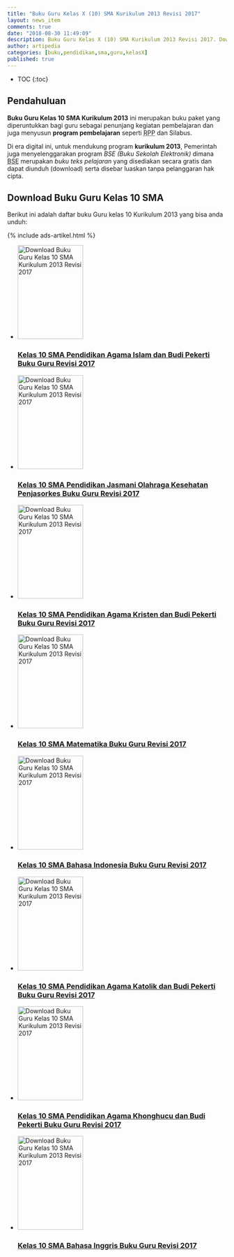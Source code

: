 ```yaml
---
title: "Buku Guru Kelas X (10) SMA Kurikulum 2013 Revisi 2017"
layout: news_item
comments: true
date: "2018-08-30 11:49:09"
description: Buku Guru Kelas X (10) SMA Kurikulum 2013 Revisi 2017. Download/unduh buku Guru Kelas 10 SMA Kurikulum 2013 Revisi 2017.
author: artipedia
categories: [buku,pendidikan,sma,guru,kelasX]
published: true
---
```

* TOC
{:toc}

## Pendahuluan
**Buku Guru Kelas 10 SMA Kurikulum 2013** ini merupakan buku paket yang diperuntukkan bagi guru sebagai penunjang kegiatan pembelajaran dan juga menyusun **program pembelajaran** seperti <acronym title="Rencana Pelaksanaan Pembelajaran">RPP</acronym> dan Silabus. 

Di era digital ini, untuk mendukung program **kurikulum 2013**, Pemerintah juga menyelenggarakan program *BSE (Buku Sekolah Elektronik)* dimana <acronym title="Buku Sekolah Elektronik">BSE</acronym> merupakan *buku teks pelajaran* yang disediakan secara gratis dan dapat diunduh (download) serta disebar luaskan tanpa pelanggaran hak cipta. 



## Download Buku Guru Kelas 10 SMA 
Berikut ini adalah daftar buku Guru kelas 10 Kurikulum 2013 yang bisa anda unduh:

{% include ads-artikel.html %}

<div class="products_box" id="products_box_1">
<ul id="books">
<li><a rel="nofollow" href="http://bsd.pendidikan.id/data/2013/kelas_10sma/guru/Kelas_10_SMA_Pendidikan_Agama_Islam_dan_Budi_Pekerti_Guru_2017.pdf" class="product" id="Kurikulum 2013 SMA Kelas 10 (Guru)"  data-popup="false" data-url="Kelas_10_SMA_Pendidikan_Agama_Islam_dan_Budi_Pekerti_Guru_2017.pdf" title="Kelas 10 SMA Pendidikan Agama Islam dan Budi Pekerti Guru 2017"><img alt="Download Buku Guru Kelas 10 SMA Kurikulum 2013 Revisi 2017" src="https://artipedia.site/img/thumb//Kelas_10_SMA_Pendidikan_Agama_Islam_dan_Budi_Pekerti_Guru_2017-thumb.jpg" width="150" height="215" /><div class="product_title" id="title_1"><h3>Kelas 10 SMA Pendidikan Agama Islam dan Budi Pekerti Buku Guru Revisi 2017</h3></div></a></li><li><a rel="nofollow" href="http://bsd.pendidikan.id/data/2013/kelas_10sma/guru/Kelas_10_SMA_Pendidikan_Jasmani_Olahraga_Kesehatan_Penjasorkes_Guru_2017.pdf" class="product" id="Kurikulum 2013 SMA Kelas 10 (Guru)"  data-popup="false" data-url="Kelas_10_SMA_Pendidikan_Jasmani_Olahraga_Kesehatan_Penjasorkes_Guru_2017.pdf" title="Kelas 10 SMA Pendidikan Jasmani Olahraga Kesehatan Penjasorkes Guru 2017"><img alt="Download Buku Guru Kelas 10 SMA Kurikulum 2013 Revisi 2017" src="https://artipedia.site/img/thumb//Kelas_10_SMA_Pendidikan_Jasmani_Olahraga_Kesehatan_Penjasorkes_Guru_2017-thumb.jpg" width="150" height="215" /><div class="product_title" id="title_1"><h3>Kelas 10 SMA Pendidikan Jasmani Olahraga Kesehatan Penjasorkes Buku Guru Revisi 2017</h3></div></a></li><li><a rel="nofollow" href="http://bsd.pendidikan.id/data/2013/kelas_10sma/guru/Kelas_10_SMA_Pendidikan_Agama_Kristen_dan_Budi_Pekerti_Guru_2017.pdf" class="product" id="Kurikulum 2013 SMA Kelas 10 (Guru)"  data-popup="false" data-url="Kelas_10_SMA_Pendidikan_Agama_Kristen_dan_Budi_Pekerti_Guru_2017.pdf" title="Kelas 10 SMA Pendidikan Agama Kristen dan Budi Pekerti Guru 2017"><img alt="Download Buku Guru Kelas 10 SMA Kurikulum 2013 Revisi 2017" src="https://artipedia.site/img/thumb//Kelas_10_SMA_Pendidikan_Agama_Kristen_dan_Budi_Pekerti_Guru_2017-thumb.jpg" width="150" height="215" /><div class="product_title" id="title_1"><h3>Kelas 10 SMA Pendidikan Agama Kristen dan Budi Pekerti Buku Guru Revisi 2017</h3></div></a></li><li><a rel="nofollow" href="http://bsd.pendidikan.id/data/2013/kelas_10sma/guru/Kelas_10_SMA_Matematika_Guru_2017.pdf" class="product" id="Kurikulum 2013 SMA Kelas 10 (Guru)"  data-popup="false" data-url="Kelas_10_SMA_Matematika_Guru_2017.pdf" title="Kelas 10 SMA Matematika Guru 2017"><img alt="Download Buku Guru Kelas 10 SMA Kurikulum 2013 Revisi 2017" src="https://artipedia.site/img/thumb//Kelas_10_SMA_Matematika_Guru_2017-thumb.jpg" width="150" height="215" /><div class="product_title" id="title_1"><h3>Kelas 10 SMA Matematika Buku Guru Revisi 2017</h3></div></a></li><li><a rel="nofollow" href="http://bsd.pendidikan.id/data/2013/kelas_10sma/guru/Kelas_10_SMA_Bahasa_Indonesia_Guru_2017.pdf" class="product" id="Kurikulum 2013 SMA Kelas 10 (Guru)"  data-popup="false" data-url="Kelas_10_SMA_Bahasa_Indonesia_Guru_2017.pdf" title="Kelas 10 SMA Bahasa Indonesia Guru 2017"><img alt="Download Buku Guru Kelas 10 SMA Kurikulum 2013 Revisi 2017" src="https://artipedia.site/img/thumb//Kelas_10_SMA_Bahasa_Indonesia_Guru_2017-thumb.jpg" width="150" height="215" /><div class="product_title" id="title_1"><h3>Kelas 10 SMA Bahasa Indonesia Buku Guru Revisi 2017</h3></div></a></li><li><a rel="nofollow" href="http://bsd.pendidikan.id/data/2013/kelas_10sma/guru/Kelas_10_SMA_Pendidikan_Agama_Katolik_dan_Budi_Pekerti_Guru_2017.pdf" class="product" id="Kurikulum 2013 SMA Kelas 10 (Guru)"  data-popup="false" data-url="Kelas_10_SMA_Pendidikan_Agama_Katolik_dan_Budi_Pekerti_Guru_2017.pdf" title="Kelas 10 SMA Pendidikan Agama Katolik dan Budi Pekerti Guru 2017"><img alt="Download Buku Guru Kelas 10 SMA Kurikulum 2013 Revisi 2017" src="https://artipedia.site/img/thumb//Kelas_10_SMA_Pendidikan_Agama_Katolik_dan_Budi_Pekerti_Guru_2017-thumb.jpg" width="150" height="215" /><div class="product_title" id="title_1"><h3>Kelas 10 SMA Pendidikan Agama Katolik dan Budi Pekerti Buku Guru Revisi 2017</h3></div></a></li><li><a rel="nofollow" href="http://bsd.pendidikan.id/data/2013/kelas_10sma/guru/Kelas_10_SMA_Pendidikan_Agama_Khonghucu_dan_Budi_Pekerti_Guru_2017.pdf" class="product" id="Kurikulum 2013 SMA Kelas 10 (Guru)"  data-popup="false" data-url="Kelas_10_SMA_Pendidikan_Agama_Khonghucu_dan_Budi_Pekerti_Guru_2017.pdf" title="Kelas 10 SMA Pendidikan Agama Khonghucu dan Budi Pekerti Guru 2017"><img alt="Download Buku Guru Kelas 10 SMA Kurikulum 2013 Revisi 2017" src="https://artipedia.site/img/thumb//Kelas_10_SMA_Pendidikan_Agama_Khonghucu_dan_Budi_Pekerti_Guru_2017-thumb.jpg" width="150" height="215" /><div class="product_title" id="title_1"><h3>Kelas 10 SMA Pendidikan Agama Khonghucu dan Budi Pekerti Buku Guru Revisi 2017</h3></div></a></li><li><a rel="nofollow" href="http://bsd.pendidikan.id/data/2013/kelas_10sma/guru/Kelas_10_SMA_Bahasa_Inggris_Guru_2017.pdf" class="product" id="Kurikulum 2013 SMA Kelas 10 (Guru)"  data-popup="false" data-url="Kelas_10_SMA_Bahasa_Inggris_Guru_2017.pdf" title="Kelas 10 SMA Bahasa Inggris Guru 2017"><img alt="Download Buku Guru Kelas 10 SMA Kurikulum 2013 Revisi 2017" src="https://artipedia.site/img/thumb//Kelas_10_SMA_Bahasa_Inggris_Guru_2017-thumb.jpg" width="150" height="215" /><div class="product_title" id="title_1"><h3>Kelas 10 SMA Bahasa Inggris Buku Guru Revisi 2017</h3></div></a></li>	
	</ul>
						
</div>
